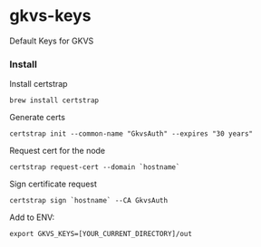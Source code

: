 # gkvs-keys
Default Keys for GKVS

### Install

Install certstrap
```
brew install certstrap
```

Generate certs
```
certstrap init --common-name "GkvsAuth" --expires "30 years"
```

Request cert for the node
```
certstrap request-cert --domain `hostname`
```

Sign certificate request
```
certstrap sign `hostname` --CA GkvsAuth
```

Add to ENV:
```
export GKVS_KEYS=[YOUR_CURRENT_DIRECTORY]/out
```

